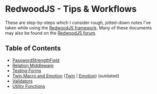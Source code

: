# RedwoodJS - Tips & Workflows

These are step-by-steps which I consider rough, jotted-down notes I've taken while using the [RedwoodJS framework](https://redwoodjs.com/).
Many of these documents may also be found on the [RedwoodJS forum](https://community.redwoodjs.com).

## Table of Contents

* [PasswordStrengthField](./PasswordStrengthField)
* [Relation Middleware](./relation-middleware)
* [Testing Forms](./testing-forms-source)
* [Twin.Macro and Emotion](./twin-macro-emotion.md) ([Twin](https://github.com/ben-rogerson/twin.macro) | [Emotion](https://github.com/emotion-js/emotion)) (outdated)
* [Validators](./validators.md)
* [Utility Functions](./util.md)
